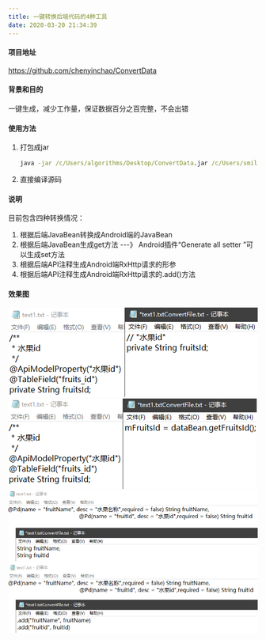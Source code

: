 ```yaml
---
title: 一键转换后端代码的4种工具
date: 2020-03-20 21:34:39
---
```


#### 项目地址
https://github.com/chenyinchao/ConvertData

#### 背景和目的
一键生成，减少工作量，保证数据百分之百完整，不会出错

#### 使用方法
1. 打包成jar
    ```bat
    java -jar /c/Users/algorithms/Desktop/ConvertData.jar /c/Users/smile/Desktop/test.java
    ```
2. 直接编译源码

#### 说明
目前包含四种转换情况：
1. 根据后端JavaBean转换成Android端的JavaBean
2. 根据后端JavaBean生成get方法 ---》 Android插件“Generate all setter ”可以生成set方法
3. 根据后端API注释生成Android端RxHttp请求的形参
4. 根据后端API注释生成Android端RxHttp请求的.add()方法

#### 效果图
<img src="/images/20200320_转换后端数据场景1.png" class="nofancybox"/>
<img src="/images/20200320_转换后端数据场景2.png" class="nofancybox"/>
<img src="/images/20200320_转换后端数据场景3.png" class="nofancybox"/>
<img src="/images/20200320_转换后端数据场景4.png" class="nofancybox"/>